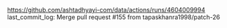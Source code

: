 https://github.com/ashtadhyayi-com/data/actions/runs/4604009994
last_commit_log: Merge pull request #155 from tapaskhanra1998/patch-26